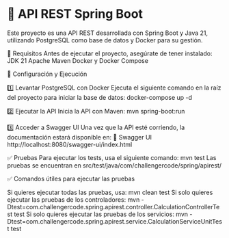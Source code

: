 # 📌 API REST Spring Boot
Este proyecto es una API REST desarrollada con Spring Boot y Java 21, utilizando PostgreSQL como base de datos y Docker para su gestión.

🚀 Requisitos
Antes de ejecutar el proyecto, asegúrate de tener instalado:
JDK 21
Apache Maven
Docker y Docker Compose

🔧 Configuración y Ejecución

1️⃣ Levantar PostgreSQL con Docker
Ejecuta el siguiente comando en la raíz del proyecto para iniciar la base de datos:
docker-compose up -d

2️⃣ Ejecutar la API
Inicia la API con Maven:
mvn spring-boot:run

3️⃣ Acceder a Swagger UI
Una vez que la API esté corriendo, la documentación estará disponible en:
🔗 Swagger UI
 http://localhost:8080/swagger-ui/index.html

✅ Pruebas
Para ejecutar los tests, usa el siguiente comando:
mvn test
Las pruebas se encuentran en src/test/java/com/challengercode/spring/apirest/

✅ Comandos útiles para ejecutar las pruebas

Si quieres ejecutar todas las pruebas, usa:
mvn clean test
Si solo quieres ejecutar las pruebas de los controladores:
mvn -Dtest=com.challengercode.spring.apirest.controller.CalculationControllerTest test
Si solo quieres ejecutar las pruebas de los servicios:
mvn -Dtest=com.challengercode.spring.apirest.service.CalculationServiceUnitTest test
